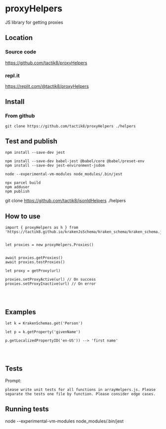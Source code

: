 # proxyHelpers

JS library for getting proxies

## Location

### Source code
https://github.com/tactik8/proxyHelpers

### repl.it
https://replit.com/@tactik8/proxyHelpers


## Install

### From github
```
git clone https://github.com/tactik8/proxyHelpers ./helpers
```

## Test and publish

```
npm install --save-dev jest

npm install --save-dev babel-jest @babel/core @babel/preset-env
npm install --save-dev jest-environment-jsdom

node --experimental-vm-modules node_modules/.bin/jest

npx parcel build
npm adduser
npm publish

```

git clone https://github.com/tactik8/jsonldHelpers ./helpers




## How to use

```
import { proxyHelpers as h } from 'https://tactik8.github.io/krakenJsSchema/kraken_schema/kraken_schema.js'


let proxies = new proxyHelpers.Proxies()


await proxies.getProxies()
await proxies.testProxies()

let proxy = getProxy(url)

proxies.setProxyActive(url) // On success
proxies.setProxyInactive(url) // On error




```

## Examples

```
let k = KrakenSchemas.get('Person')

let p = k.getProperty('givenName')

p.getLocalizedPropertyID('en-US')) --> 'first name'




```

## Tests

Prompt:
```
please write unit tests for all functions in arrayHelpers.js. Please separate the tests one file by function. Please consider edge cases.
```


## Running tests
node --experimental-vm-modules node_modules/.bin/jest


